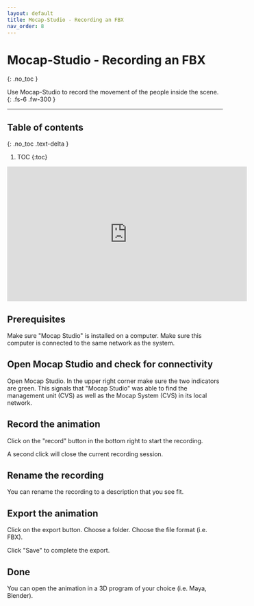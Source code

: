 ```yaml
---
layout: default
title: Mocap-Studio - Recording an FBX
nav_order: 8
---
```


# Mocap-Studio - Recording an FBX
{: .no_toc }

Use Mocap-Studio to record the movement of the people inside the scene.
{: .fs-6 .fw-300 }



---
## Table of contents
{: .no_toc .text-delta }

1. TOC
{:toc}


<iframe width="560" height="315" src="https://www.youtube.com/embed/5m-6Mp5ea3c" frameborder="0" allowfullscreen></iframe>


## Prerequisites
Make sure "Mocap Studio" is installed on a computer.
Make sure this computer is connected to the same network as the system.

## Open Mocap Studio and check for connectivity
Open Mocap Studio. In the upper right corner make sure the two indicators are green.
This signals that "Mocap Studio" was able to find the management unit (CVS) as well as the Mocap System (CVS) in its local network.

## Record the animation 

Click on the "record" button in the bottom right to start the recording.

A second click will close the current recording session.

## Rename the recording

You can rename the recording to a description that you see fit.

## Export the animation
Click on the export button. Choose a folder. Choose the file format (i.e. FBX).

Click "Save" to complete the export.

## Done
You can open the animation in a 3D program of your choice (i.e. Maya, Blender).
